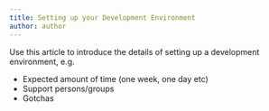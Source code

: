 ```yaml
---
title: Setting up your Development Environment
author: author
---
```


Use this article to introduce the details of setting up a development environment, e.g.

* Expected amount of time (one week, one day etc)
* Support persons/groups
* Gotchas
